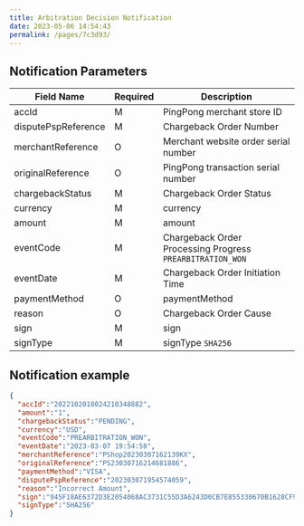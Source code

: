 ```yaml
---
title: Arbitration Decision Notification
date: 2023-05-06 14:54:43
permalink: /pages/7c3d93/
---
```




## Notification Parameters

| Field Name          | Required | Description                                               |
|---------------------|----------|-----------------------------------------------------------|
| accId               | M        | PingPong merchant store ID                                |
| disputePspReference | M        | Chargeback Order Number                                   |
| merchantReference   | O        | Merchant website order serial number                      |
| originalReference   | O        | PingPong transaction serial number                        |
| chargebackStatus    | M        | Chargeback Order Status                                   |
| currency            | M        | currency                                                  |
| amount              | M        | amount                                                    |
| eventCode           | M        | Chargeback Order Processing Progress `PREARBITRATION_WON` |
| eventDate           | M        | Chargeback Order Initiation Time                          |
| paymentMethod       | O        | paymentMethod                                             |
| reason              | O        | Chargeback Order Cause                                    |
| sign                | M        | sign                                                      |
| signType            | M        | signType `SHA256`                                         |


## Notification example

```json
{
  "accId":"2022102018024210348882",
  "amount":"1",
  "chargebackStatus":"PENDING",
  "currency":"USD",
  "eventCode":"PREARBITRATION_WON",
  "eventDate":"2023-03-07 19:54:58",
  "merchantReference":"PShop20230307162139KX",
  "originalReference":"PS23030716214681886",
  "paymentMethod":"VISA",
  "disputePspReference":"202303071954574059",
  "reason":"Incorrect Amount",
  "sign":"945F18AE6372D3E2054068AC3731C55D3A6243D0CB7E855330670B1628CF9C44 ",
  "signType":"SHA256"
}
```